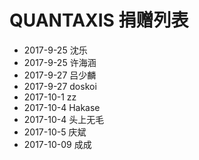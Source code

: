 # QUANTAXIS 捐赠列表


- 2017-9-25 沈乐
- 2017-9-25 许海涵
- 2017-9-27 吕少麟
- 2017-9-27 doskoi
- 2017-10-1 zz
- 2017-10-4 Hakase
- 2017-10-4 头上无毛
- 2017-10-5 庆斌
- 2017-10-09 成成